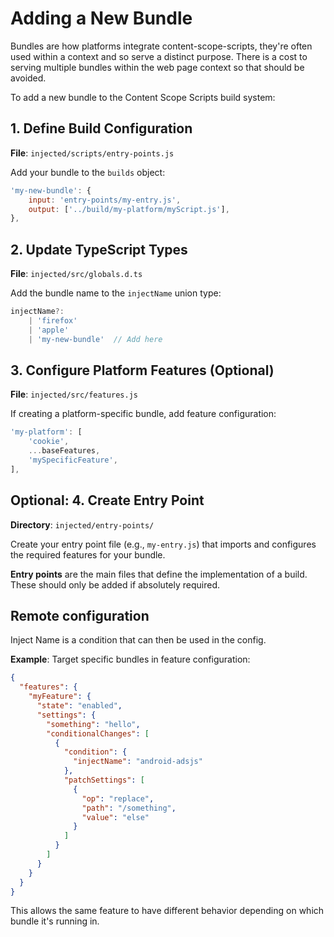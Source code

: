 # Adding a New Bundle

Bundles are how platforms integrate content-scope-scripts, they're often used within a context and so serve a distinct purpose. There is a cost to serving multiple bundles within the web page context so that should be avoided.

To add a new bundle to the Content Scope Scripts build system:

## 1. Define Build Configuration
**File**: `injected/scripts/entry-points.js`

Add your bundle to the `builds` object:
```js
'my-new-bundle': {
    input: 'entry-points/my-entry.js',
    output: ['../build/my-platform/myScript.js'],
},
```

## 2. Update TypeScript Types
**File**: `injected/src/globals.d.ts`

Add the bundle name to the `injectName` union type:
```ts
injectName?:
    | 'firefox'
    | 'apple'
    | 'my-new-bundle'  // Add here
```

## 3. Configure Platform Features (Optional)
**File**: `injected/src/features.js`

If creating a platform-specific bundle, add feature configuration:
```js
'my-platform': [
    'cookie',
    ...baseFeatures,
    'mySpecificFeature',
],
```

## Optional: 4. Create Entry Point
**Directory**: `injected/entry-points/`

Create your entry point file (e.g., `my-entry.js`) that imports and configures the required features for your bundle.

**Entry points** are the main files that define the implementation of a build. These should only be added if absolutely required.

## Remote configuration

Inject Name is a condition that can then be used in the config.

**Example**: Target specific bundles in feature configuration:
```json
{
  "features": {
    "myFeature": {
      "state": "enabled",
      "settings": {
        "something": "hello",
        "conditionalChanges": [
          {
            "condition": {
              "injectName": "android-adsjs"
            },
            "patchSettings": [
              {
                "op": "replace",
                "path": "/something",
                "value": "else"
              }
            ]
          }
        ]
      }
    }
  }
}
```

This allows the same feature to have different behavior depending on which bundle it's running in.

